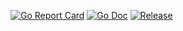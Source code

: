 [![Go Report Card](https://goreportcard.com/badge/github.com/imle/gomacimage?style=flat-square)](https://goreportcard.com/report/github.com/imle/gomacimage)
[![Go Doc](https://img.shields.io/badge/godoc-reference-blue.svg?style=flat-square)](http://godoc.org/github.com/imle/gomacimage)
[![Release](https://img.shields.io/github/release/imle/gomacimage.svg?style=flat-square)](https://github.com/imle/gomacimage/releases/latest)
